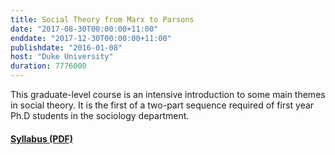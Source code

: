 ```yaml
---
title: Social Theory from Marx to Parsons
date: "2017-08-30T00:00:00+11:00"
enddate: "2017-12-30T00:00:00+11:00"
publishdate: "2016-01-08"
host: "Duke University"
duration: 7776000
---
```


This graduate-level course is an intensive introduction to some main themes in social theory. It is the first of a two-part sequence required of first year Ph.D students in the sociology department.

<!--more-->

#### [Syllabus (PDF)](http://www.kieranhealy.org/files/teaching/gradtheory.pdf) 

